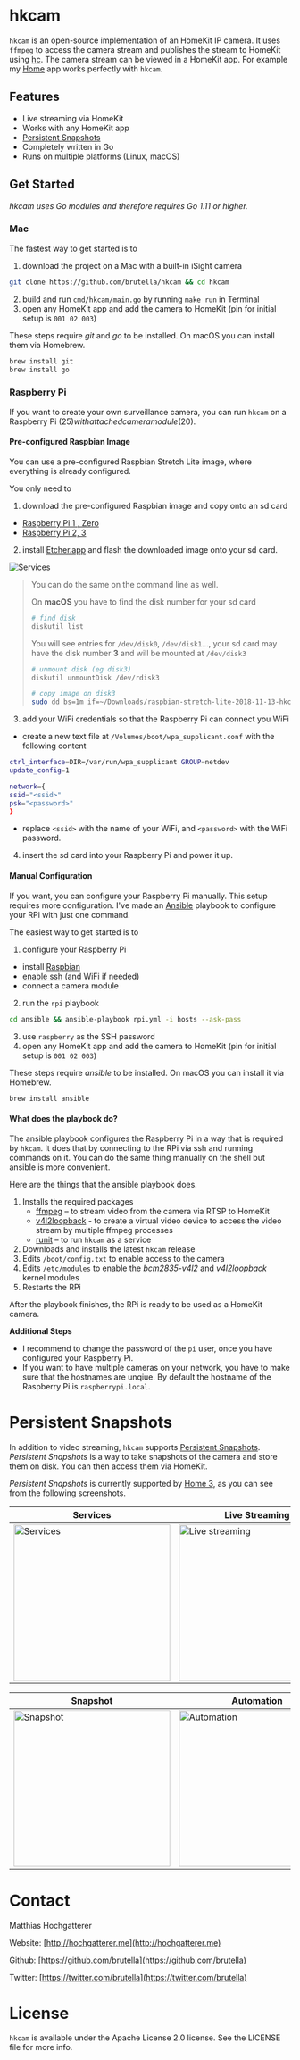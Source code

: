 # hkcam

`hkcam` is an open-source implementation of an HomeKit IP camera. 
It uses `ffmpeg` to access the camera stream and publishes the stream to HomeKit using [hc](https://github.com/brutella/hc).
The camera stream can be viewed in a HomeKit app. For example my [Home](https://hochgatterer.me/home) app works perfectly with `hkcam`.

## Features

- Live streaming via HomeKit
- Works with any HomeKit app
- [Persistent Snapshots](#persistent-snapshots)
- Completely written in Go
- Runs on multiple platforms (Linux, macOS)

## Get Started

*hkcam uses Go modules and therefore requires Go 1.11 or higher.*

### Mac

The fastest way to get started is to

1. download the project on a Mac with a built-in iSight camera
```sh
git clone https://github.com/brutella/hkcam && cd hkcam
```
2. build and run `cmd/hkcam/main.go` by running `make run` in Terminal
3. open any HomeKit app and add the camera to HomeKit (pin for initial setup is `001 02 003`)

These steps require *git* and *go* to be installed. On macOS you can install them via Homebrew.

```sh
brew install git
brew install go
```

### Raspberry Pi

If you want to create your own surveillance camera, you can run `hkcam` on a Raspberry Pi ($25) with attached camera module ($20). 

#### Pre-configured Raspbian  Image

You can use a pre-configured Raspbian Stretch Lite image, where everything is already configured.

You only need to 

1. download the pre-configured Raspbian image and copy onto an sd card

- [Raspberry Pi 1 , Zero](https://github.com/brutella/hkcam/releases/download/v0.0.5/rasbian-stretch-lite-2018-11-13-hkcam-v0.0.5-armv6.img.zip)
- [Raspberry Pi 2, 3](https://github.com/brutella/hkcam/releases/download/v0.0.5/rasbian-stretch-lite-2018-11-13-hkcam-v0.0.5-armv7.img.zip)

2. install [Etcher.app](https://www.balena.io/etcher/) and flash the downloaded image onto your sd card.
<img alt="Services" src="_img/etcher.png?raw=true"/>

> You can do the same on the command line as well.
> 
> On **macOS** you have to find the disk number for your sd card
> ```sh
> # find disk
> diskutil list
> ```
> You will see entries for `/dev/disk0`, `/dev/disk1`…, your sd card may have the disk number **3** and will be mounted at `/dev/disk3`
> 
> ```sh
> # unmount disk (eg disk3)
> diskutil unmountDisk /dev/rdisk3
> 
> # copy image on disk3
> sudo dd bs=1m if=~/Downloads/raspbian-stretch-lite-2018-11-13-hkcam-v0.0.3.img of=/dev/rdisk3 conv=sync
> ```

3. add your WiFi credentials so that the Raspberry Pi can connect you WiFi

- create a new text file at `/Volumes/boot/wpa_supplicant.conf` with the following content
```sh
ctrl_interface=DIR=/var/run/wpa_supplicant GROUP=netdev
update_config=1

network={
ssid="<ssid>"
psk="<password>"
}
```
- replace `<ssid>` with the name of your WiFi, and `<password>` with the WiFi password.
    
4. insert the sd card into your Raspberry Pi and power it up.


#### Manual Configuration

If you want, you can configure your Raspberry Pi manually.
This setup requires more configuration.
I've made an [Ansible](http://docs.ansible.com/ansible/index.html) playbook to configure your RPi with just one command.

The easiest way to get started is to

1. configure your Raspberry Pi

- install [Raspbian](https://www.raspberrypi.org/downloads/raspbian/) 
- [enable ssh](https://gist.github.com/brutella/0780479ceefc5d25a805b86ea795a3c6) (and WiFi if needed)
- connect a camera module

2. run the `rpi` playbook
```sh
cd ansible && ansible-playbook rpi.yml -i hosts --ask-pass
```
3. use `raspberry` as the SSH password
4. open any HomeKit app and add the camera to HomeKit (pin for initial setup is `001 02 003`)

These steps require *ansible* to be installed. On macOS you can install it via Homebrew.
```sh
brew install ansible
```

#### What does the playbook do?

The ansible playbook configures the Raspberry Pi in a way that is required by `hkcam`.
It does that by connecting to the RPi via ssh and running commands on it. 
You can do the same thing manually on the shell but ansible is more convenient.

Here are the things that the ansible playbook does.

1. Installs the required packages
    - [ffmpeg](http://ffmpeg.org) – to stream video from the camera via RTSP to HomeKit
    - [v4l2loopback](https://github.com/umlaeute/v4l2loopback) - to create a virtual video device to access the video stream by multiple ffmpeg processes
    - [runit](http://smarden.org/runit/) – to run `hkcam` as a service
2. Downloads and installs the latest `hkcam` release
3. Edits `/boot/config.txt` to enable access to the camera
4. Edits `/etc/modules` to enable the *bcm2835-v4l2* and *v4l2loopback* kernel modules
5. Restarts the RPi

After the playbook finishes, the RPi is ready to be used as a HomeKit camera.

**Additional Steps**

- I recommend to change the password of the `pi` user, once you have configured your Raspberry Pi.
- If you want to have multiple cameras on your network, you have to make sure that the hostnames are unqiue. By default the hostname of the Raspberry Pi is `raspberrypi.local`.

# Persistent Snapshots

In addition to video streaming, `hkcam` supports [Persistent Snapshots](/SNAPSHOTS.md).
*Persistent Snapshots* is a way to take snapshots of the camera and store them on disk.
You can then access them via HomeKit.

*Persistent Snapshots* is currently supported by [Home 3](https://hochgatterer.me/home), 
as you can see from the following screenshots.

| Services | Live Streaming | List of Snapshots |
|--------- | -------------- | ----------------- |
| <img alt="Services" src="_img/services.jpg?raw=true" width="280" /> | <img alt="Live streaming" src="_img/live-stream.jpg?raw=true" width="280" /> | <img alt="Snapshots" src="_img/snapshots.jpg?raw=true" width="280" /> |

| Snapshot | Automation | 
| --------------| -------------- |
| <img alt="Snapshot" src="_img/snapshot.jpg?raw=true" width="280" /> | <img alt="Automation" src="_img/automation.jpg?raw=true" width="280" /> |

# Contact

Matthias Hochgatterer

Website: [http://hochgatterer.me](http://hochgatterer.me)

Github: [https://github.com/brutella](https://github.com/brutella)

Twitter: [https://twitter.com/brutella](https://twitter.com/brutella)


# License

`hkcam` is available under the Apache License 2.0 license. See the LICENSE file for more info.
